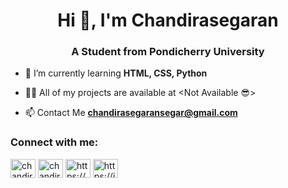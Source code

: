 <h1 align="center">Hi 👋, I'm Chandirasegaran</h1>
<h3 align="center">A Student from Pondicherry University</h3>

- 🌱 I’m currently learning **HTML, CSS, Python**

- 👨‍💻 All of my projects are available at <Not Available 😎>
- 📫 Contact Me **chandirasegaransegar@gmail.com**

<h3 align="left">Connect with me:</h3>
<p align="left">
<a href="https://twitter.com/chandirasegar25" target="blank"><img align="center" src="https://raw.githubusercontent.com/rahuldkjain/github-profile-readme-generator/master/src/images/icons/Social/twitter.svg" alt="chandirasegar25" height="30" width="40" /></a>
<a href="https://codesandbox.com/chandirasegaran" target="blank"><img align="center" src="https://cdn.jsdelivr.net/npm/simple-icons@3.0.1/icons/codesandbox.svg" alt="chandirasegaran" height="30" width="40" /></a>
<a href="https://www.facebook.com/chandirasegaransegar/" target="blank"><img align="center" src="https://raw.githubusercontent.com/rahuldkjain/github-profile-readme-generator/master/src/images/icons/Social/facebook.svg" alt="https://www.facebook.com/chandirasegaransegar/" height="30" width="40" /></a>
<a href="https://instagram.com/chandirasegaransegar" target="blank"><img align="center" src="https://raw.githubusercontent.com/rahuldkjain/github-profile-readme-generator/master/src/images/icons/Social/instagram.svg" alt="https://instagram.com/chandirasegaransegar" height="30" width="40" /></a>
</p>

